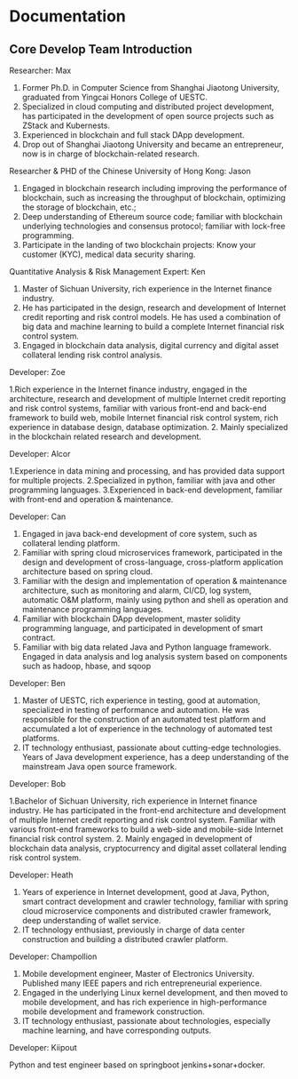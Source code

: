 # Documentation

## Core Develop Team Introduction
<p>Researcher: Max</p>

1. Former Ph.D. in Computer Science from Shanghai Jiaotong University, graduated from Yingcai Honors College of UESTC.
2. Specialized in cloud computing and distributed project development, has participated in the development of open source projects such as ZStack and Kubernests.
3. Experienced in blockchain and full stack DApp development.
4. Drop out of Shanghai Jiaotong University and became an entrepreneur, now is in charge of blockchain-related research.

<p>Researcher & PHD of the Chinese University of Hong Kong: Jason</p>

1. Engaged in blockchain research including improving the performance of blockchain, such as increasing the throughput of blockchain, optimizing the storage of blockchain, etc.; 
2. Deep understanding of Ethereum source code; familiar with blockchain underlying technologies and consensus protocol; familiar with lock-free programming.
3. Participate in the landing of two blockchain projects: Know your customer (KYC), medical data security sharing.

<p>Quantitative Analysis & Risk Management Expert: Ken</p>

1.	Master of Sichuan University, rich experience in the Internet finance industry. 
2.	He has participated in the design, research and development of Internet credit reporting and risk control models. He has used a combination of big data and machine learning to build a complete Internet financial risk control system.
3.	Engaged in blockchain data analysis, digital currency and digital asset collateral lending risk control analysis.

<p>Developer: Zoe</p>

1.Rich experience in the Internet finance industry, engaged in the architecture, research and development of multiple Internet credit reporting and risk control systems, familiar with various front-end and back-end framework to build web, mobile Internet financial risk control system, rich experience in database design, database optimization.
2. Mainly specialized in the blockchain related research and development.

<p>Developer: Alcor</p>

1.Experience in data mining and processing, and has provided data support for multiple projects.
2.Specialized in python, familiar with java and other programming languages.
3.Experienced in back-end development, familiar with front-end and operation & maintenance.

<p>Developer: Can</p>

1. Engaged in java back-end development of core system, such as collateral lending platform.
2. Familiar with spring cloud microservices framework, participated in the design and development of cross-language, cross-platform application architecture based on spring cloud.
3. Familiar with the design and implementation of operation & maintenance architecture, such as monitoring and alarm, CI/CD, log system, automatic O&M platform, mainly using python and shell as operation and maintenance programming languages.
4. Familiar with blockchain DApp development, master solidity programming language, and participated in development of smart contract.
5. Familiar with big data related Java and Python language framework. Engaged in data analysis and log analysis system based on components such as hadoop, hbase, and sqoop

<p>Developer: Ben</p>

1. Master of UESTC, rich experience in testing, good at automation, specialized in testing of performance and automation. He was responsible for the construction of an automated test platform and accumulated a lot of experience in the technology of automated test platforms.
2. IT technology enthusiast, passionate about cutting-edge technologies. Years of Java development experience, has a deep understanding of the mainstream Java open source framework.

<p>Developer: Bob</p>

1.Bachelor of Sichuan University, rich experience in Internet finance industry. He has participated in the front-end architecture and development of multiple Internet credit reporting and risk control system. Familiar with various front-end frameworks to build a web-side and mobile-side Internet financial risk control system.
2. Mainly engaged in development of blockchain data analysis, cryptocurrency and digital asset collateral lending risk control system.

<p>Developer: Heath</p>

1. Years of experience in Internet development, good at Java, Python, smart contract development and crawler technology, familiar with spring cloud microservice components and distributed crawler framework, deep understanding of wallet service.
2. IT technology enthusiast, previously in charge of data center construction and building a distributed crawler platform.

<p>Developer: Champollion</p>

1.	Mobile development engineer, Master of Electronics University. Published many IEEE papers and rich entrepreneurial experience. 
2.	Engaged in the underlying Linux kernel development, and then moved to mobile development, and has rich experience in high-performance mobile development and framework construction. 
3.	IT technology enthusiast, passionate about technologies, especially machine learning, and have corresponding outputs.

<p>Developer: Kiipout</p>

Python and test engineer based on springboot jenkins+sonar+docker.


